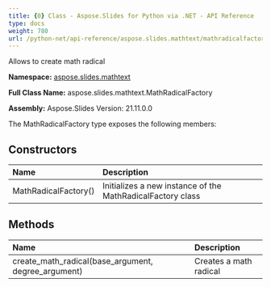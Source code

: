 ```yaml
---
title: {0} Class - Aspose.Slides for Python via .NET - API Reference
type: docs
weight: 780
url: /python-net/api-reference/aspose.slides.mathtext/mathradicalfactory/
---
```


Allows to create math radical

**Namespace:** [aspose.slides.mathtext](/python-net/api-reference/aspose.slides.mathtext/)

**Full Class Name:** aspose.slides.mathtext.MathRadicalFactory

**Assembly:**  Aspose.Slides Version: 21.11.0.0

The MathRadicalFactory type exposes the following members:
## **Constructors**
|**Name**|**Description**|
| :- | :- |
|MathRadicalFactory()|Initializes a new instance of the MathRadicalFactory class|
## **Methods**
|**Name**|**Description**|
| :- | :- |
|create_math_radical(base_argument, degree_argument)|Creates a math radical|
